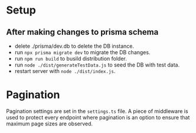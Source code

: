 # Setup

## After making changes to prisma schema

- delete ./prisma/dev.db to delete the DB instance.
- run `npx prisma migrate dev` to migrate the DB changes.
- run `npm run build` to busild distribution folder.
- run `node ./dist/generateTestData.js` to seed the DB with test data.
- restart server with `node ./dist/index.js`.

# Pagination

Pagination settings are set in the `settings.ts` file.  A piece of middleware is used to protect every endpoint where pagination is an option to ensure that maximum page sizes are observed. 